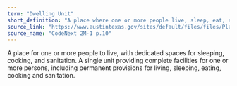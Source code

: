 ```yaml
---
term: "Dwelling Unit"
short_definition: "A place where one or more people live, sleep, eat, and shower."
source_link: "https://www.austintexas.gov/sites/default/files/files/Planning/CodeNEXT/ALDC_PRD_23_LandDevelopmentCode_Combined_2017_0130_web.pdf"
source_name: "CodeNext 2M-1 p.10"
---
```

A place for one or more people to live, with dedicated spaces for sleeping, cooking, and sanitation.
A single unit providing complete facilities for one or more persons, including permanent provisions for living, sleeping, eating, cooking and sanitation.

